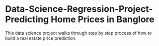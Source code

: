 # Data-Science-Regression-Project-Predicting Home Prices in Banglore
This data science project walks through step by step process of how to build a real estate price prediction.

